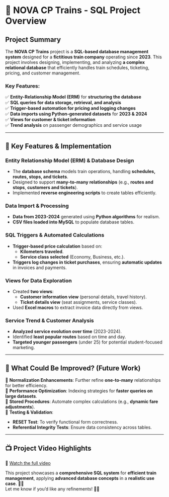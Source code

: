 # 🚆 **NOVA CP Trains - SQL Project Overview**

## **Project Summary**
The **NOVA CP Trains** project is a **SQL-based database management system** designed for a **fictitious train company** operating since **2023**. This project involves designing, implementing, and analyzing **a complex relational database** that efficiently handles train schedules, ticketing, pricing, and customer management.

### **Key Features:**
✅ **Entity-Relationship Model (ERM)** for **structuring the database**  
✅ **SQL queries for data storage, retrieval, and analysis**  
✅ **Trigger-based automation for pricing and logging changes**  
✅ **Data imports using Python-generated datasets** for **2023 & 2024**  
✅ **Views for customer & ticket information**  
✅ **Trend analysis** on passenger demographics and service usage  

---

## **📌 Key Features & Implementation**

### **Entity Relationship Model (ERM) & Database Design**
- The **database schema** models train operations, handling **schedules, routes, stops, and tickets**.
- Designed to support **many-to-many relationships** (e.g., **routes and stops**, **customers and tickets**).
- Implemented **reverse engineering scripts** to create tables efficiently.

### **Data Import & Processing**
- **Data from 2023-2024** generated using **Python algorithms** for realism.
- **CSV files loaded into MySQL** to populate database tables.

### **SQL Triggers & Automated Calculations**
- **Trigger-based price calculation** based on:
  - **Kilometers traveled**.
  - **Service class selected** (Economy, Business, etc.).
- **Triggers log changes in ticket purchases**, ensuring **automatic updates** in invoices and payments.

### **Views for Data Exploration**
- Created **two views**:
  - **Customer information view** (personal details, travel history).
  - **Ticket details view** (seat assignments, service classes).
- Used **Excel macros** to extract invoice data directly from views.

### **Service Trend & Customer Analysis**
- **Analyzed service evolution over time** (2023-2024).
- Identified **least popular routes** based on time and day.
- **Targeted younger passengers** (under 25) for potential student-focused marketing.

---

## **📌 What Could Be Improved? (Future Work)**
🚀 **Normalization Enhancements**: Further refine **one-to-many** relationships for better efficiency.  
🚀 **Performance Optimization**: Indexing strategies for **faster queries on large datasets**.  
🚀 **Stored Procedures**: Automate complex calculations (e.g., **dynamic fare adjustments**).  
🚀 **Testing & Validation**:  
  - **RESET Test**: To verify functional form correctness.  
  - **Referential Integrity Tests**: Ensure data consistency across tables.  

---

## 📺 **Project Video Highlights**
🔗 [Watch the full video](https://youtu.be/clDh8p3XB_U)

This project showcases a **comprehensive SQL system** for **efficient train management**, applying **advanced database concepts** in a **realistic use case**. 🚆💡  
Let me know if you’d like any refinements! 🚀🔥
